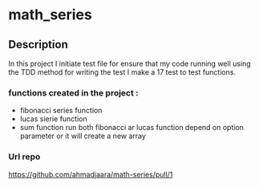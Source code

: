 # math_series

## Description
In this project  I initiate test file for ensure that my code running well using the TDD method for writing the test 
I make a 17 test to test functions.

### functions created in the project :

- fibonacci series function
- lucas sierie function 
- sum function run both fibonacci ar lucas function depend on option parameter or it will create a new array     

### Url repo

https://github.com/ahmadjaara/math-series/pull/1